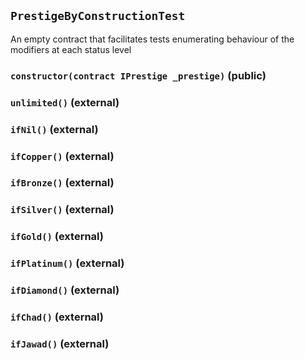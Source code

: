 ## `PrestigeByConstructionTest`

An empty contract that facilitates tests enumerating behaviour of the modifiers at each status level




### `constructor(contract IPrestige _prestige)` (public)





### `unlimited()` (external)





### `ifNil()` (external)





### `ifCopper()` (external)





### `ifBronze()` (external)





### `ifSilver()` (external)





### `ifGold()` (external)





### `ifPlatinum()` (external)





### `ifDiamond()` (external)





### `ifChad()` (external)





### `ifJawad()` (external)






